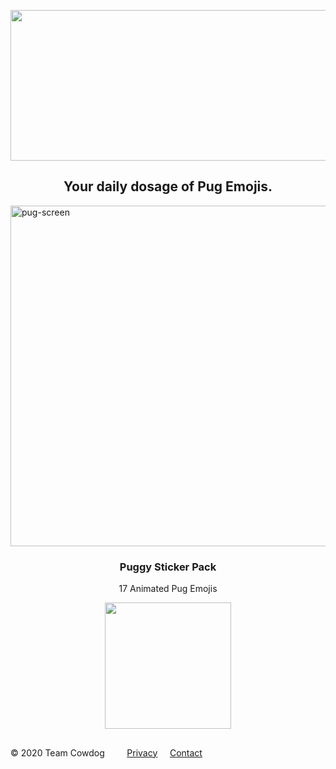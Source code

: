 <p style="text-align: right;"><img style="text-align: center; display: block; margin-left: auto; margin-right: auto;" src="https://user-images.githubusercontent.com/2395780/72453397-ddca2280-3773-11ea-9feb-50df1345af23.png" alt="" width="519" height="241" /></p>
<h2 style="text-align: center;">Your daily dosage of Pug Emojis.</h2>
<p><img style="display: block; margin-left: auto; margin-right: auto;" src="https://user-images.githubusercontent.com/2395780/95665881-2b0fd080-0b09-11eb-95fa-2e4c71280bee.png" alt="pug-screen" width="545" align="center" /></p>
<h3 style="text-align: center;">Puggy Sticker Pack</h3>
<p style="text-align: center;">17 Animated Pug Emojis</p>
<p><a href="https://apps.apple.com/us/app/puggy-sticker-pack-fun-emoji/id1507052503?itsct=apps_box&amp;itscg=30200"> <img style="display: block; margin-left: auto; margin-right: auto;" src="https://user-images.githubusercontent.com/2395780/95666274-e128e980-0b0c-11eb-9f9d-b37474cf28a3.png" width="202" /></a></p>
<h2></h2><p style="text-align: left;">&copy; 2020 Team Cowdog&nbsp; &nbsp; &nbsp; &nbsp; &nbsp;<a href="http://www.teamcowdog.com/privacy_policy_puggy.html">Privacy</a>&nbsp; &nbsp; &nbsp;<a title="Contact Team Cowdog" href="mailto:mail@teamcowdog.com">Contact</a></p>
<p style="text-align: left;">&nbsp;</p>
<p style="text-align: left;">&nbsp;</p>
<p style="text-align: left;">&nbsp;</p>
